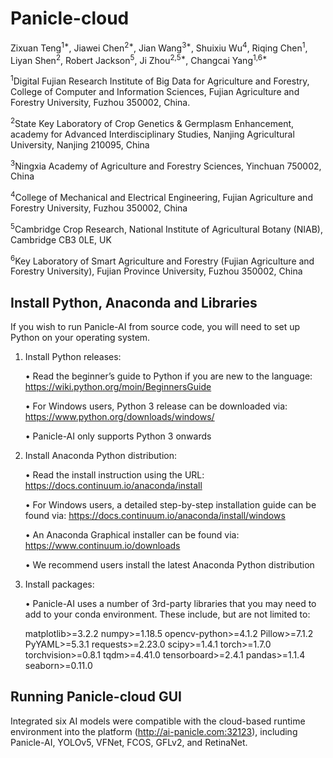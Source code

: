 # Panicle-cloud
Zixuan Teng<sup>1*</sup>, Jiawei Chen<sup>2*</sup>, Jian Wang<sup>3*</sup>, Shuixiu Wu<sup>4</sup>, Riqing Chen<sup>1</sup>, Liyan Shen<sup>2</sup>,  Robert Jackson<sup>5</sup>, Ji Zhou<sup>2,5*</sup>, Changcai Yang<sup>1,6*</sup>

<sup>1</sup>Digital Fujian Research Institute of Big Data for Agriculture and Forestry, College of Computer and Information Sciences, Fujian Agriculture and Forestry University, Fuzhou 350002, China.

<sup>2</sup>State Key Laboratory of Crop Genetics & Germplasm Enhancement, academy for Advanced Interdisciplinary Studies, Nanjing Agricultural University, Nanjing 210095, China

<sup>3</sup>Ningxia Academy of Agriculture and Forestry Sciences, Yinchuan 750002, China

<sup>4</sup>College of Mechanical and Electrical Engineering, Fujian Agriculture and Forestry University, Fuzhou 350002, China

<sup>5</sup>Cambridge Crop Research, National Institute of Agricultural Botany (NIAB), Cambridge CB3 0LE, UK

<sup>6</sup>Key Laboratory of Smart Agriculture and Forestry (Fujian Agriculture and Forestry University), Fujian Province University, Fuzhou 350002, China

## Install Python, Anaconda and Libraries
If you wish to run Panicle-AI from source code, you will need to set up Python on your operating system. 

1. Install Python releases:
   
   •	Read the beginner’s guide to Python if you are new to the language: 
   https://wiki.python.org/moin/BeginnersGuide
   
   •	For Windows users, Python 3 release can be downloaded via: 
   https://www.python.org/downloads/windows/
   
   •	Panicle-AI only supports Python 3 onwards

2. Install Anaconda Python distribution:
   
   •	Read the install instruction using the URL: https://docs.continuum.io/anaconda/install
   
   •	For Windows users, a detailed step-by-step installation guide can be found via: 
   https://docs.continuum.io/anaconda/install/windows 
   
   •	An Anaconda Graphical installer can be found via: 
   https://www.continuum.io/downloads

   •	We recommend users install the latest Anaconda Python distribution

3. Install packages:

   • Panicle-AI uses a number of 3rd-party libraries that you may need to add to your conda environment.
   These include, but are not limited to:
   
      matplotlib>=3.2.2
      numpy>=1.18.5
      opencv-python>=4.1.2
      Pillow>=7.1.2
      PyYAML>=5.3.1
      requests>=2.23.0
      scipy>=1.4.1
      torch>=1.7.0
      torchvision>=0.8.1
      tqdm>=4.41.0
      tensorboard>=2.4.1
      pandas>=1.1.4
      seaborn>=0.11.0

   
## Running Panicle-cloud GUI

Integrated six AI models were compatible with the cloud-based runtime environment into the platform (http://ai-panicle.com:32123), including Panicle-AI, YOLOv5, VFNet, FCOS, GFLv2, and RetinaNet.
